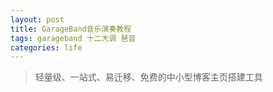 ```yaml
---
layout: post
title: GarageBand音乐演奏教程
tags: garageband 十二大调 琶音
categories: life
---
```


> 轻量级、一站式、易迁移、免费的中小型博客主页搭建工具
